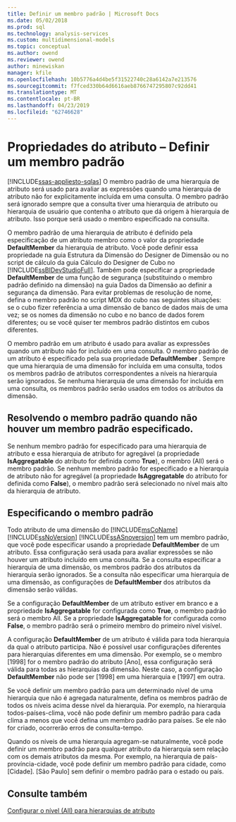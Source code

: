 ```yaml
---
title: Definir um membro padrão | Microsoft Docs
ms.date: 05/02/2018
ms.prod: sql
ms.technology: analysis-services
ms.custom: multidimensional-models
ms.topic: conceptual
ms.author: owend
ms.reviewer: owend
author: minewiskan
manager: kfile
ms.openlocfilehash: 10b5776a4d4be5f31522740c28a6142a7e213576
ms.sourcegitcommit: f7fced330b64d6616aeb8766747295807c92dd41
ms.translationtype: MT
ms.contentlocale: pt-BR
ms.lasthandoff: 04/23/2019
ms.locfileid: "62746628"
---
```

# <a name="attribute-properties---define-a-default-member"></a>Propriedades do atributo – Definir um membro padrão
[!INCLUDE[ssas-appliesto-sqlas](../../includes/ssas-appliesto-sqlas.md)]
  O membro padrão de uma hierarquia de atributo será usado para avaliar as expressões quando uma hierarquia de atributo não for explicitamente incluída em uma consulta. O membro padrão será ignorado sempre que a consulta tiver uma hierarquia de atributo ou hierarquia de usuário que contenha o atributo que dá origem à hierarquia de atributo. Isso porque será usado o membro especificado na consulta.  
  
 O membro padrão de uma hierarquia de atributo é definido pela especificação de um atributo membro como o valor da propriedade **DefaultMember** da hierarquia de atributo. Você pode definir essa propriedade na guia Estrutura da Dimensão do Designer de Dimensão ou no script de cálculo da guia Cálculo do Designer de Cubo no [!INCLUDE[ssBIDevStudioFull](../../includes/ssbidevstudiofull-md.md)]. Também pode especificar a propriedade **DefaultMember** de uma função de segurança (substituindo o membro padrão definido na dimensão) na guia Dados da Dimensão ao definir a segurança da dimensão. Para evitar problemas de resolução de nome, defina o membro padrão no script MDX do cubo nas seguintes situações: se o cubo fizer referência a uma dimensão de banco de dados mais de uma vez; se os nomes da dimensão no cubo e no banco de dados forem diferentes; ou se você quiser ter membros padrão distintos em cubos diferentes.  
  
 O membro padrão em um atributo é usado para avaliar as expressões quando um atributo não for incluído em uma consulta. O membro padrão de um atributo é especificado pela sua propriedade **DefaultMember** . Sempre que uma hierarquia de uma dimensão for incluída em uma consulta, todos os membros padrão de atributos correspondentes a níveis na hierarquia serão ignorados. Se nenhuma hierarquia de uma dimensão for incluída em uma consulta, os membros padrão serão usados em todos os atributos da dimensão.  
  
## <a name="resolving-the-default-member-when-no-default-member-is-specified"></a>Resolvendo o membro padrão quando não houver um membro padrão especificado.  
 Se nenhum membro padrão for especificado para uma hierarquia de atributo e essa hierarquia de atributo for agregável (a propriedade **IsAggregatable** do atributo for definida como **True**), o membro (All) será o membro padrão. Se nenhum membro padrão for especificado e a hierarquia de atributo não for agregável (a propriedade **IsAggregatable** do atributo for definida como **False**), o membro padrão será selecionado no nível mais alto da hierarquia de atributo.  
  
## <a name="specifying-the-default-member"></a>Especificando o membro padrão  
 Todo atributo de uma dimensão do [!INCLUDE[msCoName](../../includes/msconame-md.md)] [!INCLUDE[ssNoVersion](../../includes/ssnoversion-md.md)] [!INCLUDE[ssASnoversion](../../includes/ssasnoversion-md.md)] tem um membro padrão, que você pode especificar usando a propriedade **DefaultMember** de um atributo. Essa configuração será usada para avaliar expressões se não houver um atributo incluído em uma consulta. Se a consulta especificar a hierarquia de uma dimensão, os membros padrão dos atributos da hierarquia serão ignorados. Se a consulta não especificar uma hierarquia de uma dimensão, as configurações de **DefaultMember** dos atributos da dimensão serão válidas.  
  
 Se a configuração **DefaultMember** de um atributo estiver em branco e a propriedade **IsAggregatable** for configurada como **True**, o membro padrão será o membro All. Se a propriedade **IsAggregatable** for configurada como **False**, o membro padrão será o primeiro membro do primeiro nível visível.  
  
 A configuração **DefaultMember** de um atributo é válida para toda hierarquia da qual o atributo participa. Não é possível usar configurações diferentes para hierarquias diferentes em uma dimensão. Por exemplo, se o membro [1998] for o membro padrão do atributo [Ano], essa configuração será válida para todas as hierarquias da dimensão. Neste caso, a configuração **DefaultMember** não pode ser [1998] em uma hierarquia e [1997] em outra.  
  
 Se você definir um membro padrão para um determinado nível de uma hierarquia que não é agregada naturalmente, defina os membros padrão de todos os níveis acima desse nível da hierarquia. Por exemplo, na hierarquia todos-países-clima, você não pode definir um membro padrão para cada clima a menos que você defina um membro padrão para países. Se ele não for criado, ocorrerão erros de consulta-tempo.  
  
 Quando os níveis de uma hierarquia agregam-se naturalmente, você pode definir um membro padrão para qualquer atributo da hierarquia sem relação com os demais atributos da mesma. Por exemplo, na hierarquia de país-província-cidade, você pode definir um membro padrão para cidade, como [Cidade]. [São Paulo] sem definir o membro padrão para o estado ou país.  
  
## <a name="see-also"></a>Consulte também  
 [Configurar o nível &#40;All&#41; para hierarquias de atributo](../../analysis-services/multidimensional-models/database-dimensions-configure-the-all-level-for-attribute-hierarchies.md)  
  
  
